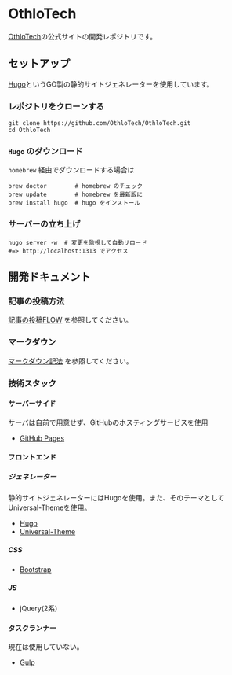 # OthloTech

[OthloTech](www.othlo.tech)の公式サイトの開発レポジトリです。

## セットアップ
[Hugo](https://gohugo.io/)というGO製の静的サイトジェネレーターを使用しています。

### レポジトリをクローンする

```
git clone https://github.com/OthloTech/OthloTech.git
cd OthloTech
```

### `Hugo` のダウンロード

`homebrew` 経由でダウンロードする場合は

```
brew doctor        # homebrew のチェック
brew update        # homebrew を最新版に
brew install hugo  # hugo をインストール
```

### サーバーの立ち上げ

```
hugo server -w  # 変更を監視して自動リロード
#=> http://localhost:1313 でアクセス
```

## 開発ドキュメント

### 記事の投稿方法
[記事の投稿FLOW](https://github.com/OthloTech/othlotech.github.io/blob/master/post.md) を参照してください。

### マークダウン
[マークダウン記法](https://github.com/OthloTech/othlotech.github.io/blob/master/markdown.md) を参照してください。

### 技術スタック

#### サーバーサイド

サーバは自前で用意せず、GitHubのホスティングサービスを使用
- [GitHub Pages](https://pages.github.com/)

#### フロントエンド

##### ジェネレーター
静的サイトジェネレーターにはHugoを使用。また、そのテーマとしてUniversal-Themeを使用。

- [Hugo](https://gohugo.io/)
- [Universal-Theme](https://github.com/devcows/hugo-universal-theme)

##### CSS
- [Bootstrap](http://getbootstrap.com/)

##### JS
- jQuery(2系)

#### タスクランナー
現在は使用していない。
- [Gulp](http://gulpjs.com/)
